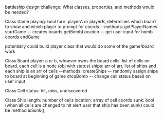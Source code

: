battleship design challenge:
What classes, properties, and methods would be needed?

Class Game
  playing: bool
  turn: playerA or playerB, determines which board to show and which player to prompt for coords
  --methods:
    getPlayerNames
    startGame -- creates boards 
    getBombLocation -- get user input for bomb coords
    endGame

potentially could build player class that would do some of the game/board work

Class Board
  player: a or b, whoever owns the board
  cells: list of cells on board, each cell is a node (obj with status)
  ships: arr of arr, list of ships and each ship is an arr of cells
  --methods:
    createShips -- randomly assign ships to board at beginning of game
    dropBomb -- change cell status based on user input


Class Cell
  status: hit, miss, undiscovered

Class Ship
  length: number of cells 
  location: array of cell coords
  sunk: bool (when all cells are changed to hit alert user that ship has been sunk)
    could be method isSunk();

